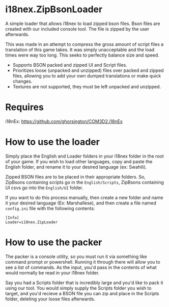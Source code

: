 # i18nex.ZipBsonLoader

A simple loader that allows i18nex to load zipped bson files. Bson files are created with our included console tool. The file is zipped by the user afterwards.

This was made in an attempt to compress the gross amount of script files a translation of this game takes. It was simply unacceptable and the load times were way too long. This seeks to perfectly balance size and speed.

- Supports BSON packed and zipped UI and Script files.
- Prioritizes loose (unpacked and unzipped) files over packed and zipped files, allowing you to add your own dumped translations or make quick changes.
- Textures are not supported, they must be left unpacked and unzipped.

# Requires

i18nEx: [https://github.com/ghorsington/COM3D2.i18nEx  ](https://github.com/Pain-Brioche/COM3D2.i18nEx)

# How to use the loader

Simply place the English and Loader folders in your i18nex folder in the root of your game. If you wish to load other languages, copy and paste the English folder, and rename it to your desired language (ex: Swahili).

Zipped BSON files are to be placed in their appropriate folders. So, ZipBsons containing scripts go in the `English/Scripts`, ZipBsons containing UI csvs go into the `English/UI` folder.

If you want to do this process manually, then create a new folder and name it your desired language (Ex: Marshallese), and then create a file named `config.ini` file with the following contents:
```
[Info]  
Loader=i18nex.ZipLoader  
```
# How to use the packer

The packer is a console utility, so you must run it via something like command prompt or powershell. Running it through there will allow you to see a list of commands. As the input, you'd pass in the contents of what would normally be read in your i18nex folder.

Say you had a Scripts folder that is incredibly large and you'd like to pack it using our tool. You would simply supply the Scripts folder you wish to target, and you'd recieve a BSON file you can zip and place in the Scripts folder, deleting your loose files afterwards.
